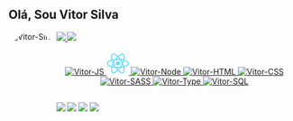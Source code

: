 
## Olá, Sou Vitor Silva 


<div align="left">
  <img align="left" alt="Vitor-Silva" height="180em" style="border-radius:150px;" src="https://lh3.googleusercontent.com/a-/ACNPEu-XFQKX_9GqLCkTgIDcc0zTLaZpPbrw8F1OlIDY_w=s360-p-rw-no">
  <a href="https://github.com/SilvaVitor687">
  <img height="140em"  src="https://github-readme-stats.vercel.app/api/top-langs/?username=SilvaVitor687&layout=compact&langs_count=7&theme=dark"/>
  <img height="140em"  src="https://github-readme-stats.vercel.app/api?username=SilvaVitor687&show_icons=true&theme=dark&include_all_commits=true&count_private=true"/>
  
</div>
<div style="display: inline_block" align="center"><br>
  <img alt="Vitor-JS" height="40" width="40" src="https://cdn.jsdelivr.net/gh/devicons/devicon/icons/javascript/javascript-original.svg">
  <img alt="Vitor-React" height="40" width="40"  src="https://raw.githubusercontent.com/devicons/devicon/master/icons/react/react-original.svg">
  <img alt="Vitor-Node" height="40" width="40"  src="https://cdn.jsdelivr.net/gh/devicons/devicon/icons/nodejs/nodejs-plain-wordmark.svg" />          
  <img alt="Vitor-HTML" height="40" width="40"  src="https://cdn.jsdelivr.net/gh/devicons/devicon/icons/html5/html5-plain-wordmark.svg"> 
  <img alt="Vitor-CSS" height="40" width="40"  src="https://cdn.jsdelivr.net/gh/devicons/devicon/icons/css3/css3-original-wordmark.svg" />
  <img alt="Vitor-SASS" height="40" width="40"  src="https://cdn.jsdelivr.net/gh/devicons/devicon/icons/sass/sass-original.svg" />            
  <img alt="Vitor-Type" height="40" width="40"  src="https://cdn.jsdelivr.net/gh/devicons/devicon/icons/typescript/typescript-original.svg" />
  <img alt="Vitor-SQL" height="40" width="40"  src="https://cdn.jsdelivr.net/gh/devicons/devicon/icons/mysql/mysql-original-wordmark.svg" />          
  <imgalt="Vitor-PHP" height="40" width="40"   src="https://cdn.jsdelivr.net/gh/devicons/devicon/icons/php/php-plain.svg" />
</div>

##

<div>   
 <a href="https://discord.com/channels/@me" target="_blank"><img src="https://img.shields.io/badge/Discord-7289DA?style=for-the-badge&logo=discord&logoColor=white" target="_blank"></a> 
  <a href = "mailto:developer.programation@outlook.com"><img src="https://img.shields.io/badge/Microsoft_Outlook-0078D4?style=for-the-badge&logo=microsoft-outlook&logoColor=white" target="_blank"></a>
  <a href = "https://codepen.io/silvavitor687"><img src="https://img.shields.io/badge/Codepen-000000?style=for-the-badge&logo=codepen&logoColor=white" target="_blank"></a>
  <a href="https://www.linkedin.com/in/vitor-silva-5a7544175/" target="_blank"><img src="https://img.shields.io/badge/-LinkedIn-%230077B5?style=for-the-badge&logo=linkedin&logoColor=white" target="blank"></a> 
</div>

